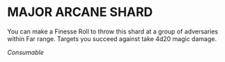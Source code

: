 # MAJOR ARCANE SHARD

You can make a Finesse Roll to throw this shard at a group of adversaries within Far range. Targets you succeed against take 4d20 magic damage.

*Consumable*

